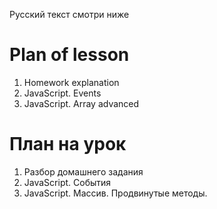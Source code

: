 Русский текст смотри ниже

# Plan of lesson <br/>
1. Homework explanation <br/>
2. JavaScript. Events  <br/>
3. JavaScript. Array advanced  <br/>

# План на урок <br/>
1. Разбор домашнего задания  <br/>
2. JavaScript. События  <br/>
2. JavaScript. Массив. Продвинутые методы.  <br/>